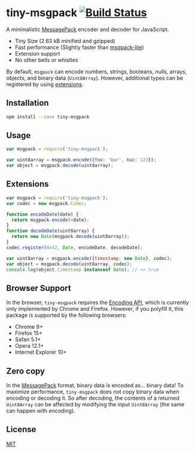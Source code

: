 # tiny-msgpack [![Build Status](https://travis-ci.org/JoshuaWise/tiny-msgpack.svg?branch=master)](https://travis-ci.org/JoshuaWise/tiny-msgpack)

A minimalistic [MessagePack](http://msgpack.org/index.html) encoder and decoder for JavaScript.

- Tiny Size (2.63 kB minified and gzipped)
- Fast performance (Slightly faster than [msgpack-lite](https://github.com/kawanet/msgpack-lite/))
- Extension support
- No other bells or whistles

By default, `msgpack` can encode numbers, strings, booleans, nulls, arrays, objects, and binary data (`Uint8Array`). However, additional types can be registered by using [extensions](#extensions).

## Installation

```bash
npm install --save tiny-msgpack
```

## Usage

```js
var msgpack = require('tiny-msgpack');

var uint8array = msgpack.encode({foo: 'bar', baz: 123});
var object = msgpack.decode(uint8array);
```

## Extensions

```js
var msgpack = require('tiny-msgpack');
var codec = new msgpack.Codec;

function encodeDate(date) {
  return msgpack.encode(+date);
}
function decodeDate(uint8array) {
  return new Date(msgpack.decode(uint8array));
}
codec.register(0x42, Date, encodeDate, decodeDate);

var uint8array = msgpack.encode({timestamp: new Date}, codec);
var object = msgpack.decode(uint8array, codec);
console.log(object.timestamp instanceof Date); // => true
```

## Browser Support

In the browser, `tiny-msgpack` requires the [Encoding API](https://developer.mozilla.org/en-US/docs/Web/API/Encoding_API), which is currently only implemented by Chrome and Firefox. However, if you polyfill it, this package is supported by the following browsers:

- Chrome 9+
- Firefox 15+
- Safari 5.1+
- Opera 12.1+
- Internet Explorer 10+

## Zero copy

In the [MessagePack](http://msgpack.org/index.html) format, binary data is encoded as... binary data! To maximize performance, `tiny-msgpack` does not copy binary data when encoding or decoding it. So after decoding, the contents of a returned `Uint8Array` can be affected by modifying the input `Uint8Array` (the same can happen with encoding).

## License

[MIT](https://github.com/JoshuaWise/tiny-msgpack/blob/master/LICENSE)
